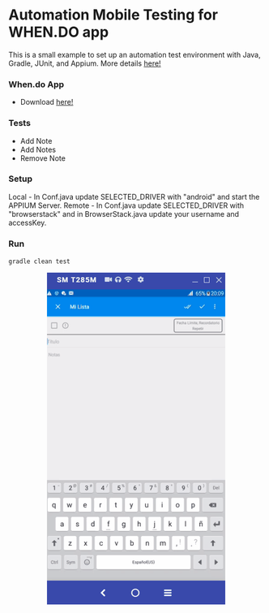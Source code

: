 # Automation Mobile Testing for WHEN.DO app
This is a small example to set up an automation test environment with Java, Gradle, JUnit,  and Appium.
More details [here!](https://gonzalohk.xyz/blog/configuracion-de-un-entorno-de-testing-funcional-automatizado-mobile-p1)

### When.do App
- Download [here!](https://drive.google.com/file/d/1qvl-pTmCmMaTPty-DClIkGec2ItE8KNP/view?usp=sharing)

### Tests
- Add Note
- Add Notes
- Remove Note

### Setup
Local - In Conf.java update SELECTED_DRIVER with "android" and start the APPIUM Server.
Remote - In Conf.java update SELECTED_DRIVER with "browserstack" and in BrowserStack.java update your username and accessKey.

### Run
```sh
gradle clean test
```

<p align="center">
  <img src="TestRunning.gif">
</p>

